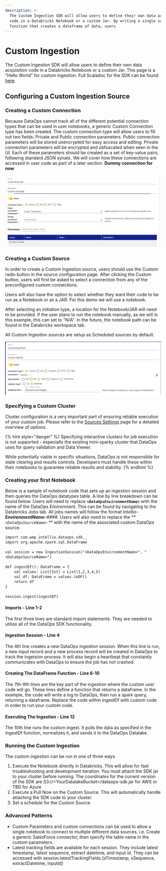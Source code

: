 ```yaml
---
description: >-
  The Custom Ingestion SDK will allow users to define their own data acquisition
  code in a Databricks Notebook or a custom Jar. By writing a single scala
  function that creates a dataframe of data, users
---
```


# Custom Ingestion

The Custom Ingestion SDK will allow users to define their own data acquisition code in a Databricks Notebook or a custom Jar. This page is a "Hello World" for custom ingestion. Full Scaladoc for the SDK can be found [here](https://docs.intellio.wmp.com/com/wmp/intellio/dataops/sdk/IngestionSession.html).

## Configuring a Custom Ingestion Source

### Creating a Custom Connection

Because DataOps cannot track all of the different potential connection types that can be used in user notebooks, a generic Custom Connection type has been created. The custom connection type will allow users to fill out two fields: Private and Public connection parameters. Public connection parameters will be stored unencrypted for easy access and editing. Private connection parameters will be encrypted and obfuscated when seen in the UI. Each of these parameters should be created as a set of key-value pairs, following standard JSON synatx. We will cover how these connections are accessed in user code as part of a later section. **Dummy connection for now**

![Custom Connection](<../../.gitbook/assets/image (334).png>)

### Creating a Custom Source

In order to create a Custom Ingestion source, users should use the Custom radio button in the source configuration page. After clicking the Custom button, users will first be asked to select a connection from any of the preconfigured custom connections.&#x20;

Users will also have the option to select whether they want their code to be run as a Notebook or as a JAR. For this demo we will use a notebook.&#x20;

After selecting an initiation type, a location for the Notebook/JAR will need to be provided. If the user plans to run the notebook manually, as we will in this example, this can set to "N/A". In the future, the notebook path can be found in the Databricks workspace tab.

All Custom Ingestion sources are setup as Scheduled sources by default.

![Custom Source Screen](<../../.gitbook/assets/image (336).png>)

### Specifying a Custom Cluster

Cluster configuration is a very important part of ensuring reliable execution of your custom job. Please refer to the [Sources Settings](../source-configuration/source-details.md#cluster-type) page for a detailed overview of options.

{% hint style="danger" %}
Specifying interactive clusters for job execution is not supported - especially the existing mini-sparky cluster that DataOps uses for query validation and Data Viewer.

While potentially viable in specific situations, DataOps is not responsible for state clearing and results controls. Developers must handle these within their notebooks to guarantee reliable results and stability.&#x20;
{% endhint %}

### Creating your first Notebook

Below is a sample of notebook code that sets up an ingestion session and then queries the DataOps datatypes table. A line by line breakdown can be found below. Users will need to replace _**`<DataOpsEnvironmentName>`**_ with the name of the DataOps Environment. This can be found by navigating to the Databricks Jobs tab. All jobs names will follow the format _Intellio-**EnvironmentName**-####._ Users will also need to replace the _**`<DataOpsSourceName>` **_ with the name of the associated custom DataOps source.

```
import com.wmp.intellio.dataops.sdk._
import org.apache.spark.sql.DataFrame

val session = new IngestionSession("<DataOpsEnvironmentName>", "<DataOpsSourceName>") 

def ingestDf(): DataFrame = {
    val values: List[Int] = List(1,2,3,4,5) 
    val df: DataFrame = values.toDF()
    return df
}

session.ingest(ingestDf)
```

#### Imports - Line 1-2

The first three lines are standard import statements. They are needed to utilize all of the DataOps SDK functionality.

#### Ingestion Session - Line 4

The 4th line creates a new DataOps ingestion session. When this line is run, a new input record and a new process record will be created in DataOps to track the ingetsion process. It will also begin a heartbeat that constantly communicates with DataOps to ensure the job has not crashed.&#x20;



#### Creating The DataFrame Function - Line 6-10

The 7th-9th lines are the key part of the ingestion where the custom user code will go. These lines define a function that returns a dataframe. In the example, the code will write a log to DataOps, then run a spark query, returning a dataframe. Replace the code within ingestDf with custom code in order to run your custom code.

#### Executing The Ingestion - Line 12

The 10th line runs the custom ingest. It pulls the data as specified in the ingestDf function, normalizes it, and sends it to the DataOps Datalake.

### Running the Custom Ingestion

The custom ingestion can be run in one of three ways

1. Execute the Notebook directly in Databricks. This will allow for fast troubleshooting and development iteration. You must attach the SDK jar to your cluster before running. The coordinates for the current version of the SDK are S3://\<YourDatalakeBucket>/dataops-sdk.jar for AWS or TBD for Azure
2. Execute a Pull Now on the Custom Source. This will automatically handle attaching the SDK code to your cluster.
3. Set a schedule for the Custom Source.

### Advanced Patterns

* Custom Parameters and custom connections can be used to allow a single notebook to connect to multiple different data sources. i.e. Create a generic SalesForce connector, then specify the table name in the custom parameters.
* Latest tracking fields are available for each session. They include latest timestamp, latest sequence, extract datetime, and input id. They can be accessed with session.latestTrackingFields.{sTimestamp, sSequence, extractDatetime, inputId}
